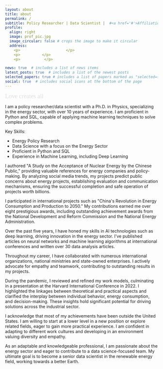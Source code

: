 ```yaml
---
layout: about
title: about
permalink: /
subtitle: Policy Researcher | Data Scientist |  #<a href='#'>Affiliations</a>. Address. Contacts. Moto. Etc.
profile:
  align: right
  image: prof_pic.jpg
  image_circular: false # crops the image to make it circular
  address:
    <p>                     </p>
    <p>          </p>
    <p>           </p>

news: true  # includes a list of news items
latest_posts: true  # includes a list of the newest posts
selected_papers: true # includes a list of papers marked as "selected={true}"
social: true  # includes social icons at the bottom of the page
---
```


<!-- <span style="font-family: 'Brush Script MT', cursive; color: #8B0000;font-size: 24px;">Love creates all</span> -->

<!-- <span style="font-family: 'Brush Script MT', cursive; color: #F0F0F0; font-size: 24px; text-align: center; display: block;">Love creates all</span> -->

<span style="font-family: 'Brush Script MT', cursive; color: rgba(192, 192, 192, 0.5);font-size: 20px;">Love creates all</span>


<!-- <span style="font-family: 'Brush Script MT', cursive; color: #8B0000;">Love creates all</span> -->


I am a policy researcher/data scientist with a Ph.D. in Physics, specializing in the energy sector, with over 10 years of experience. I am proficient in Python and SQL, capable of applying machine learning techniques to solve complex problems.

Key Skills:
- Energy Policy Research
- Data Science with a focus on the Energy Sector
- Proficient in Python and SQL
- Experience in Machine Learning, including Deep Learning

I authored "A Study on the Acceptance of Nuclear Energy by the Chinese Public," providing valuable references for energy companies and policy-making. By analyzing social media trends, my projects predict public concerns about energy projects, establishing evaluation and communication mechanisms, ensuring the successful completion and safe operation of projects worth billions.

I participated in international projects such as "China's Revolution in Energy Consumption and Production to 2050." My contributions earned me over eight prestigious awards, including outstanding achievement awards from the National Development and Reform Commission and the National Energy Administration.

Over the past five years, I have honed my skills in AI technologies such as deep learning, driving innovation in the energy sector. I've published articles on neural networks and machine learning algorithms at international conferences and written over 30 data analysis articles.

Throughout my career, I have collaborated with numerous international organizations, national ministries and state-owned enterprises. I actively advocate for empathy and teamwork, contributing to outstanding results in my projects.

During the pandemic, I reviewed and refined my work models, culminating in a presentation at the Harvard International Conference in 2022. I highlighted the linkages between theoretical and practical aspects and clarified the interplay between individual behavior, energy consumption, and decision-making. These insights hold significant potential for driving solutions across the industrial sector.

I acknowledge that most of my achievements have been outside the United States. I am willing to start at a lower level in a new position or explore related fields, eager to gain more practical experience. I am confident in adapting to different work cultures and developing in an environment valuing diversity and empathy.

As an adaptable and knowledgeable professional, I am passionate about the energy sector and eager to contribute to a data science-focused team. My ultimate goal is to become a senior data scientist in the renewable energy field, working towards a better Earth.

<!-- [subreddit](http://reddit.com). You can put a picture in, too. The code is already in, just name your picture `prof_pic.jpg` and put it in the `img/` folder.
Put your address / P.O. box / other info right below your picture. You can also disable any of these elements by editing `profile` property of the YAML header of your `_pages/about.md`. Edit `_bibliography/papers.bib` and Jekyll will render your [publications page](/al-folio/publications/) automatically.

Link to your social media connections, too. This theme is set up to use [Font Awesome icons](http://fortawesome.github.io/Font-Awesome/) and [Academicons](https://jpswalsh.github.io/academicons/), like the ones below. Add your Facebook, Twitter, LinkedIn, Google Scholar, or just disable all of them. -->

